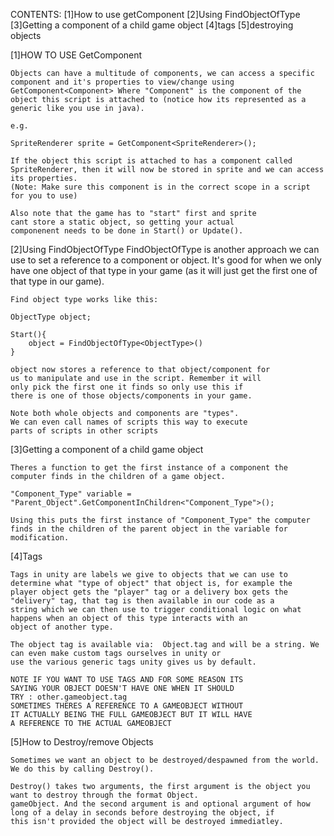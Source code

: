 CONTENTS:
    [1]How to use getComponent
    [2]Using FindObjectOfType
    [3]Getting a component of a child game object
    [4]tags
    [5]destroying objects


[1]HOW TO USE GetComponent

    Objects can have a multitude of components, we can access a specific component and it's properties to view/change using 
    GetComponent<Component> Where "Component" is the component of the object this script is attached to (notice how its represented as a generic like you use in java).

    e.g. 

    SpriteRenderer sprite = GetComponent<SpriteRenderer>();

    If the object this script is attached to has a component called SpriteRenderer, then it will now be stored in sprite and we can access its properties.
    (Note: Make sure this component is in the correct scope in a script for you to use)

    Also note that the game has to "start" first and sprite
    cant store a static object, so getting your actual 
    componenent needs to be done in Start() or Update().

[2]Using FindObjectOfType
    FindObjectOfType is another approach we can use to
    set a reference to a component or object. It's good
    for when we only have one object of that type in your
    game (as it will just get the first one  of that type in 
    our game).

    Find object type works like this:

    ObjectType object;

    Start(){
        object = FindObjectOfType<ObjectType>()
    }

    object now stores a reference to that object/component for 
    us to manipulate and use in the script. Remember it will
    only pick the first one it finds so only use this if
    there is one of those objects/components in your game.

    Note both whole objects and components are "types".
    We can even call names of scripts this way to execute
    parts of scripts in other scripts

[3]Getting a component of a child game object
    
    Theres a function to get the first instance of a component the
    computer finds in the children of a game object.

    "Component_Type" variable = "Parent_Object".GetComponentInChildren<"Component_Type">();

    Using this puts the first instance of "Component_Type" the computer finds in the children of the parent object in the variable for modification.

[4]Tags
    
    Tags in unity are labels we give to objects that we can use to determine what "type of object" that object is, for example the 
    player object gets the "player" tag or a delivery box gets the "delivery" tag, that tag is then available in our code as a 
    string which we can then use to trigger conditional logic on what happens when an object of this type interacts with an 
    object of another type.

    The object tag is available via:  Object.tag and will be a string. We can even make custom tags ourselves in unity or 
    use the various generic tags unity gives us by default.

    NOTE IF YOU WANT TO USE TAGS AND FOR SOME REASON ITS
    SAYING YOUR OBJECT DOESN'T HAVE ONE WHEN IT SHOULD
    TRY : other.gameobject.tag
    SOMETIMES THERES A REFERENCE TO A GAMEOBJECT WITHOUT
    IT ACTUALLY BEING THE FULL GAMEOBJECT BUT IT WILL HAVE
    A REFERENCE TO THE ACTUAL GAMEOBJECT

[5]How to Destroy/remove Objects

    Sometimes we want an object to be destroyed/despawned from the world. We do this by calling Destroy().

    Destroy() takes two arguments, the first argument is the object you want to destroy through the format Object.
    gameObject. And the second argument is and optional argument of how long of a delay in seconds before destroying the object, if 
    this isn't provided the object will be destroyed immediatley.
